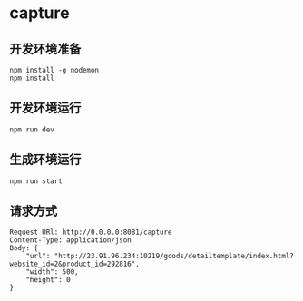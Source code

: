 # capture

## 开发环境准备

```shell
npm install -g nodemon
npm install
```

## 开发环境运行

```shell
npm run dev
```

## 生成环境运行

```shell
npm run start
```

## 请求方式

    Request URl: http://0.0.0.0:8081/capture
    Content-Type: application/json
    Body: {
        "url": "http://23.91.96.234:10219/goods/detailtemplate/index.html?website_id=2&product_id=292816",
        "width": 500,
        "height": 0
    }


